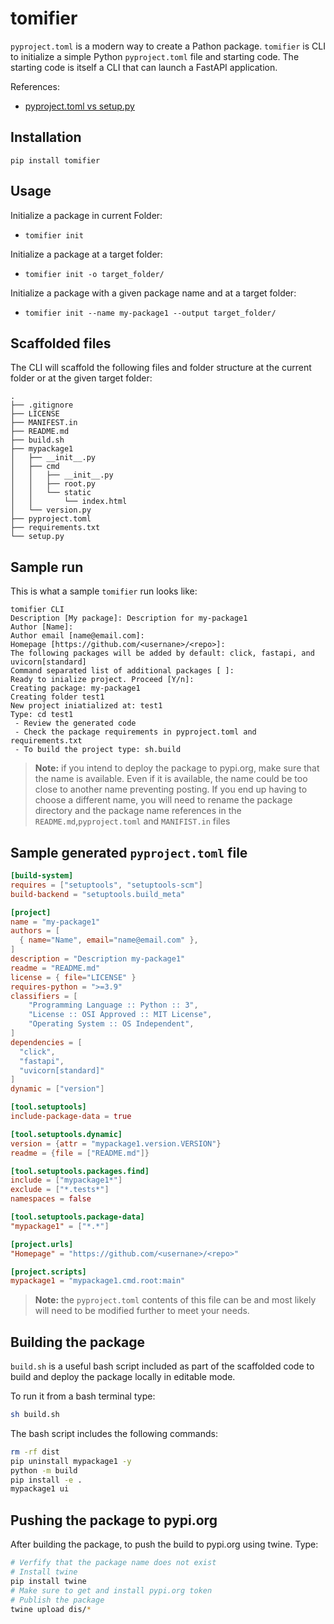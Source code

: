 # tomifier

`pyproject.toml` is a modern way to create a Pathon package. `tomifier` is CLI to initialize a simple Python `pyproject.toml` file and starting code. The starting code is itself a CLI that can launch a FastAPI application.

References:
- [pyproject.toml vs setup.py](https://packaging.python.org/en/latest/guides/modernize-setup-py-project/)

## Installation

`pip install tomifier`

## Usage

Initialize a package in current Folder:
- `tomifier init`

Initialize a package at a target folder: 
- `tomifier init -o target_folder/`

Initialize a package with a given package name and at a target folder: 
- `tomifier init --name my-package1 --output target_folder/`

## Scaffolded files

The CLI will scaffold the following files and folder structure at the current folder or at the given target folder:

```text
.
├── .gitignore
├── LICENSE
├── MANIFEST.in
├── README.md
├── build.sh
├── mypackage1
│   ├── __init__.py
│   ├── cmd
│   │   ├── __init__.py
│   │   ├── root.py
│   │   └── static
│   │       └── index.html
│   └── version.py
├── pyproject.toml
├── requirements.txt
└── setup.py
```

## Sample run

This is what a sample `tomifier` run looks like:


```text
tomifier CLI
Description [My package]: Description for my-package1                            
Author [Name]: 
Author email [name@email.com]: 
Homepage [https://github.com/<usernane>/<repo>]: 
The following packages will be added by default: click, fastapi, and uvicorn[standard]
Command separated list of additional packages [ ]: 
Ready to inialize project. Proceed [Y/n]: 
Creating package: my-package1
Creating folder test1
New project iniatialized at: test1
Type: cd test1
 - Review the generated code
 - Check the package requirements in pyproject.toml and requirements.txt
 - To build the project type: sh.build
```

> **Note:** if you intend to deploy the package to pypi.org, make sure that the name is available. Even if it is available, the name could be too close to another name preventing posting. If you end up having to choose a different name, you will need to rename the package directory and the package name references in the `README.md`,`pyproject.toml` and `MANIFIST.in` files

## Sample generated `pyproject.toml` file

```toml
[build-system]
requires = ["setuptools", "setuptools-scm"]
build-backend = "setuptools.build_meta"

[project]
name = "my-package1"
authors = [
  { name="Name", email="name@email.com" },
]
description = "Description my-package1"
readme = "README.md"
license = { file="LICENSE" }
requires-python = ">=3.9"
classifiers = [
    "Programming Language :: Python :: 3",
    "License :: OSI Approved :: MIT License",
    "Operating System :: OS Independent",
]
dependencies = [
  "click",
  "fastapi",
  "uvicorn[standard]"
]
dynamic = ["version"]

[tool.setuptools]
include-package-data = true

[tool.setuptools.dynamic]
version = {attr = "mypackage1.version.VERSION"}
readme = {file = ["README.md"]}

[tool.setuptools.packages.find]
include = ["mypackage1*"]
exclude = ["*.tests*"]
namespaces = false

[tool.setuptools.package-data]
"mypackage1" = ["*.*"]

[project.urls]
"Homepage" = "https://github.com/<usernane>/<repo>"

[project.scripts]
mypackage1 = "mypackage1.cmd.root:main"
```

> **Note:** the `pyproject.toml` contents of this file can be and most likely will need to be modified further to meet your needs.

## Building the package

`build.sh` is a useful bash script included as part of the scaffolded code to build and deploy the package locally in editable mode. 

To run it from a bash terminal type: 

```bash
sh build.sh
```

The bash script includes the following commands:

```bash
rm -rf dist
pip uninstall mypackage1 -y
python -m build
pip install -e .
mypackage1 ui
```

## Pushing the package to pypi.org

After building the package, to push the build to pypi.org using twine. Type: 

```bash
# Verfify that the package name does not exist
# Install twine
pip install twine
# Make sure to get and install pypi.org token
# Publish the package
twine upload dis/*
```
